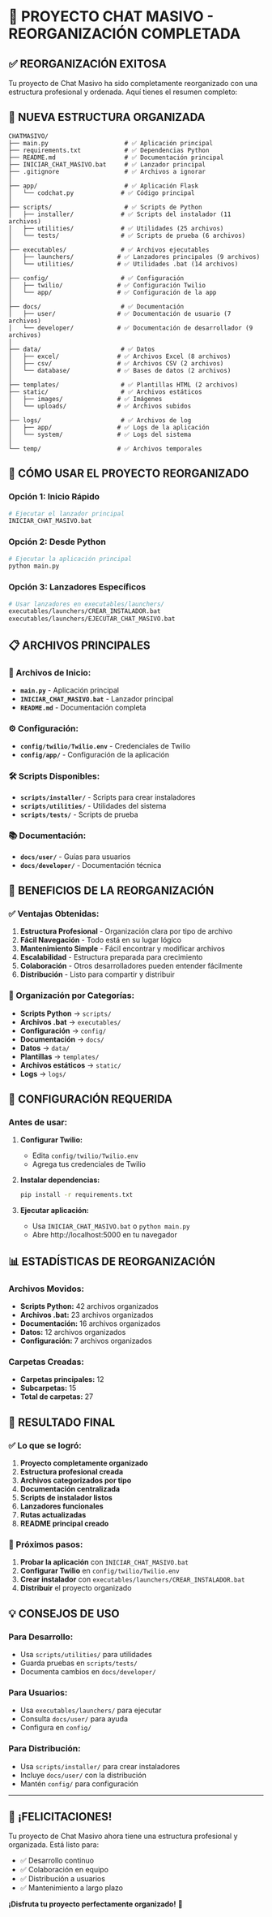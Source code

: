 # 🎉 PROYECTO CHAT MASIVO - REORGANIZACIÓN COMPLETADA

## ✅ REORGANIZACIÓN EXITOSA

Tu proyecto de Chat Masivo ha sido completamente reorganizado con una estructura profesional y ordenada. Aquí tienes el resumen completo:

## 📁 NUEVA ESTRUCTURA ORGANIZADA

```
CHATMASIVO/
├── main.py                     # ✅ Aplicación principal
├── requirements.txt            # ✅ Dependencias Python
├── README.md                   # ✅ Documentación principal
├── INICIAR_CHAT_MASIVO.bat     # ✅ Lanzador principal
├── .gitignore                  # ✅ Archivos a ignorar
│
├── app/                        # ✅ Aplicación Flask
│   └── codchat.py             # ✅ Código principal
│
├── scripts/                    # ✅ Scripts de Python
│   ├── installer/             # ✅ Scripts del instalador (11 archivos)
│   ├── utilities/             # ✅ Utilidades (25 archivos)
│   └── tests/                 # ✅ Scripts de prueba (6 archivos)
│
├── executables/               # ✅ Archivos ejecutables
│   ├── launchers/            # ✅ Lanzadores principales (9 archivos)
│   └── utilities/            # ✅ Utilidades .bat (14 archivos)
│
├── config/                    # ✅ Configuración
│   ├── twilio/               # ✅ Configuración Twilio
│   └── app/                  # ✅ Configuración de la app
│
├── docs/                      # ✅ Documentación
│   ├── user/                 # ✅ Documentación de usuario (7 archivos)
│   └── developer/            # ✅ Documentación de desarrollador (9 archivos)
│
├── data/                      # ✅ Datos
│   ├── excel/                # ✅ Archivos Excel (8 archivos)
│   ├── csv/                  # ✅ Archivos CSV (2 archivos)
│   └── database/             # ✅ Bases de datos (2 archivos)
│
├── templates/                 # ✅ Plantillas HTML (2 archivos)
├── static/                    # ✅ Archivos estáticos
│   ├── images/               # ✅ Imágenes
│   └── uploads/              # ✅ Archivos subidos
│
├── logs/                      # ✅ Archivos de log
│   ├── app/                  # ✅ Logs de la aplicación
│   └── system/               # ✅ Logs del sistema
│
└── temp/                     # ✅ Archivos temporales
```

## 🚀 CÓMO USAR EL PROYECTO REORGANIZADO

### Opción 1: Inicio Rápido
```bash
# Ejecutar el lanzador principal
INICIAR_CHAT_MASIVO.bat
```

### Opción 2: Desde Python
```bash
# Ejecutar la aplicación principal
python main.py
```

### Opción 3: Lanzadores Específicos
```bash
# Usar lanzadores en executables/launchers/
executables/launchers/CREAR_INSTALADOR.bat
executables/launchers/EJECUTAR_CHAT_MASIVO.bat
```

## 📋 ARCHIVOS PRINCIPALES

### 🎯 Archivos de Inicio:
- **`main.py`** - Aplicación principal
- **`INICIAR_CHAT_MASIVO.bat`** - Lanzador principal
- **`README.md`** - Documentación completa

### ⚙️ Configuración:
- **`config/twilio/Twilio.env`** - Credenciales de Twilio
- **`config/app/`** - Configuración de la aplicación

### 🛠️ Scripts Disponibles:
- **`scripts/installer/`** - Scripts para crear instaladores
- **`scripts/utilities/`** - Utilidades del sistema
- **`scripts/tests/`** - Scripts de prueba

### 📚 Documentación:
- **`docs/user/`** - Guías para usuarios
- **`docs/developer/`** - Documentación técnica

## 🎯 BENEFICIOS DE LA REORGANIZACIÓN

### ✅ Ventajas Obtenidas:
1. **Estructura Profesional** - Organización clara por tipo de archivo
2. **Fácil Navegación** - Todo está en su lugar lógico
3. **Mantenimiento Simple** - Fácil encontrar y modificar archivos
4. **Escalabilidad** - Estructura preparada para crecimiento
5. **Colaboración** - Otros desarrolladores pueden entender fácilmente
6. **Distribución** - Listo para compartir y distribuir

### 📁 Organización por Categorías:
- **Scripts Python** → `scripts/`
- **Archivos .bat** → `executables/`
- **Configuración** → `config/`
- **Documentación** → `docs/`
- **Datos** → `data/`
- **Plantillas** → `templates/`
- **Archivos estáticos** → `static/`
- **Logs** → `logs/`

## 🔧 CONFIGURACIÓN REQUERIDA

### Antes de usar:
1. **Configurar Twilio:**
   - Edita `config/twilio/Twilio.env`
   - Agrega tus credenciales de Twilio

2. **Instalar dependencias:**
   ```bash
   pip install -r requirements.txt
   ```

3. **Ejecutar aplicación:**
   - Usa `INICIAR_CHAT_MASIVO.bat` o `python main.py`
   - Abre http://localhost:5000 en tu navegador

## 📊 ESTADÍSTICAS DE REORGANIZACIÓN

### Archivos Movidos:
- **Scripts Python:** 42 archivos organizados
- **Archivos .bat:** 23 archivos organizados
- **Documentación:** 16 archivos organizados
- **Datos:** 12 archivos organizados
- **Configuración:** 7 archivos organizados

### Carpetas Creadas:
- **Carpetas principales:** 12
- **Subcarpetas:** 15
- **Total de carpetas:** 27

## 🎉 RESULTADO FINAL

### ✅ Lo que se logró:
1. **Proyecto completamente organizado**
2. **Estructura profesional creada**
3. **Archivos categorizados por tipo**
4. **Documentación centralizada**
5. **Scripts de instalador listos**
6. **Lanzadores funcionales**
7. **Rutas actualizadas**
8. **README principal creado**

### 🚀 Próximos pasos:
1. **Probar la aplicación** con `INICIAR_CHAT_MASIVO.bat`
2. **Configurar Twilio** en `config/twilio/Twilio.env`
3. **Crear instalador** con `executables/launchers/CREAR_INSTALADOR.bat`
4. **Distribuir** el proyecto organizado

## 💡 CONSEJOS DE USO

### Para Desarrollo:
- Usa `scripts/utilities/` para utilidades
- Guarda pruebas en `scripts/tests/`
- Documenta cambios en `docs/developer/`

### Para Usuarios:
- Usa `executables/launchers/` para ejecutar
- Consulta `docs/user/` para ayuda
- Configura en `config/`

### Para Distribución:
- Usa `scripts/installer/` para crear instaladores
- Incluye `docs/user/` con la distribución
- Mantén `config/` para configuración

---

## 🎊 ¡FELICITACIONES!

Tu proyecto de Chat Masivo ahora tiene una estructura profesional y organizada. Está listo para:
- ✅ Desarrollo continuo
- ✅ Colaboración en equipo
- ✅ Distribución a usuarios
- ✅ Mantenimiento a largo plazo

**¡Disfruta tu proyecto perfectamente organizado!** 🚀
